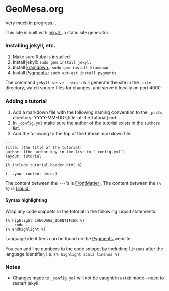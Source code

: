 # GeoMesa.org

Very much in progress...

This site is built with [ jekyll ](http://jekyllrb.com), a static site generator.

### Installing jekyll, etc.
1. Make sure Ruby is installed
2. Install jekyll: `sudo gem install jekyll`
3. Install [ kramdown ](http://kramdown.gettalong.org/): `sudo gem install kramdown`
4. Install [ Pygments ](http://pygments.org/): `sudo apt-get install pygments`

The command `jekyll serve --watch` will generate the site in the `_site` directory, watch source files for changes, and serve it locally on port 4000.

### Adding a tutorial

1. Add a markdown file with the following naming convention to the `_posts` directory: YYYY-MM-DD-[title-of-the-tutorial].md.
2. In `_config.yml` make sure the author of the tutorial exists in the `authors` list.
3. Add the following to the top of the tutorial markdown file:

```
---
title: (the title of the tutorial)
author: (the author key in the list in `_config.yml`)
layout: tutorial
---
{% include tutorial-header.html %}

(...your content here.)
```

The content between the `---`'s is [ FrontMatter ](http://jekyllrb.com/docs/frontmatter/). The content between the `{% %}` is [ Liquid ](http://docs.shopify.com/themes/liquid-basics).

#### Syntax highlighting

Wrap any code snippets in the totorial in the following Liquid statements:
```
{% highlight LANGUAGE_IDENTIFIER %}
... code ...
{% endhighlight %}
```
Language identifiers can be found on the [ Pygments ](http://pygments.org/docs/lexers/) website.

You can add line numbers to the code snippet by including `linenos` after the language identifier, i.e.  `{% highlight scala linenos %}`

### Notes

- Changes made to `_config.yml` will not be caught in `watch` mode--need to restart jekyll.







